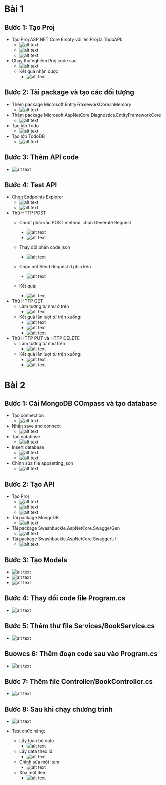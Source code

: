 # Bài 1
## Bước 1: Tạo Proj
- Tạo Proj ASP.NET Core Empty với tên Proj là TodoAPI:
    - ![alt text](./image_1/image.png)
    - ![alt text](./image_1/image-1.png)
    - ![alt text](./image_1/image-2.png)
- Chạy thử nghiệm Proj code sau
    - ![alt text](./image_1/image-3.png)
    - Kết quả nhận được
        - ![alt text](./image_1/image-4.png)

## Bước 2: Tải package và tạo các đối tượng
- Thêm package Microsoft.EntityFrameworkCore.InMemory
    - ![alt text](./image_1/image-5.png)
- Thêm package Microsoft.AspNetCore.Diagnostics.EntityFrameworkCore
    - ![alt text](./image_1/image-6.png)
- Tạo lớp Todo
    - ![alt text](./image_1/image-7.png)
- Tạo lớp TodoDB
    - ![alt text](./image_1/image-8.png)

## Bước 3: Thêm API code
- ![alt text](./image_1/image-9.png)

## Bước 4: Test API
- Chọn Endpoints Explorer
    - ![alt text](./image_1/image-10.png)
    - ![alt text](./image_1/image-11.png)
- Thử HTTP POST
    - Chuột phải vào POST method, chọn Generate Request
        - ![alt text](./image_1/image-12.png)
        - ![alt text](./image_1/image-13.png)

    - Thay đổi phần code json
        - ![alt text](./image_1/image-14.png)

    - Chọn nút Send Request ở phía trên
        - ![alt text](./image_1/image-15.png)
    - Kết quả:
        - ![alt text](./image_1/image-16.png)
- Thử HTTP GET
    - Làm tương tự như ở trên
        - ![alt text](./image_1/image-17.png)
    - Kết quả lần lượt từ trên xuống:
        - ![alt text](./image_1/image-18.png)
        - ![alt text](./image_1/image-19.png)
        - ![alt text](./image_1/image-20.png)
- Thử HTTP PUT và HTTP DELETE
    - Làm tương tự như trên
        - ![alt text](./image_1/image-21.png)
    - Kết quả lần lượt từ trên xuống:
        - ![alt text](./image_1/image-22.png)
        - ![alt text](./image_1/image-23.png)

# Bài 2
## Bước 1: Cài MongoDB COmpass và tạo database
- Tạo connection
    - ![alt text](./image_2/image.png)
- Nhấn save and connect
    - ![alt text](./image_2/image-1.png)
- Tạo database
    - ![alt text](./image_2/image-2.png)
- Insert database
    - ![alt text](./image_2/image-3.png)
    - ![alt text](./image_2/image-4.png)
- Chỉnh sửa file appsetting.json
    - ![alt text](./image_2/image-20.png)

## Bước 2: Tạo API
- Tạo Proj
    - ![alt text](./image_2/image-5.png)
    - ![alt text](./image_2/image-6.png)
    - ![alt text](./image_2/image-7.png)
- Tải package MongoDB
    - ![alt text](./image_2/image-8.png)
- Tải package Swashbuckle.AspNetCore.SwaggerGen
    - ![alt text](./image_2/image-12.png)
- Tải package Swashbuckle.AspNetCore.SwaggerUI
    - ![alt text](./image_2/image-13.png)

## Bước 3: Tạo Models
- ![alt text](./image_2/image-9.png)
- ![alt text](./image_2/image-10.png)
- ![alt text](./image_2/image-11.png)

## Bước 4: Thay đổi code file Program.cs
- ![alt text](./image_2/image-18.png)

## Bước 5: Thêm thư file Services/BookService.cs
- ![alt text](./image_2/image-15.png)

## Buowcs 6: Thêm đoạn code sau vào Program.cs
- ![alt text](./image_2/image-16.png)

## Bước 7: Thêm file Controller/BookController.cs
- ![alt text](./image_2/image-17.png)

## Bước 8: Sau khi chạy chương trình
- ![alt text](./image_2/image-19.png)

- Test chức năng:
    - Lấy toàn bộ data
        - ![alt text](./image_2/image-21.png)
    - Lấy data theo id
        - ![alt text](./image_2/image-22.png)
    - Chỉnh sửa một item
        - ![alt text](./image_2/image-23.png)
    - Xóa một item
        - ![alt text](./image_2/image-24.png)